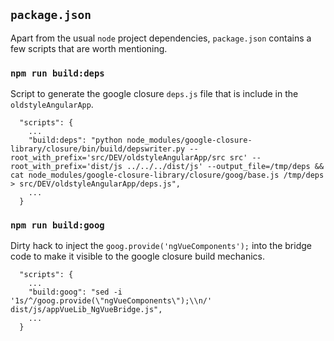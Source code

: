 ## `package.json`
Apart from the usual `node` project dependencies, `package.json` contains a few scripts that are worth mentioning.

### `npm run build:deps` 
Script to generate the google closure `deps.js` file that is include in the `oldstyleAngularApp`.
 
```
  "scripts": {
    ...
    "build:deps": "python node_modules/google-closure-library/closure/bin/build/depswriter.py --root_with_prefix='src/DEV/oldstyleAngularApp/src src' --root_with_prefix='dist/js ../../../dist/js' --output_file=/tmp/deps && cat node_modules/google-closure-library/closure/goog/base.js /tmp/deps > src/DEV/oldstyleAngularApp/deps.js",
    ...
  }
```

### `npm run build:goog`
Dirty hack to inject the `goog.provide('ngVueComponents');` into the bridge code to make it visible to the google closure build mechanics.
```
  "scripts": {
    ...
    "build:goog": "sed -i '1s/^/goog.provide(\"ngVueComponents\");\\n/' dist/js/appVueLib_NgVueBridge.js",
    ...
  }
```


